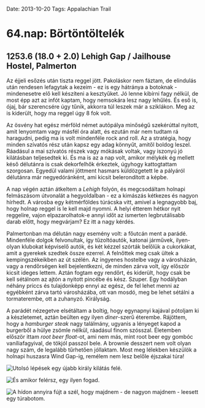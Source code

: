 Date: 2013-10-20
Tags: Appalachian Trail

# 64.nap: Börtöntöltelék

## 1253.6 (18.0 + 2.0) Lehigh Gap / Jailhouse Hostel, Palmerton

Az éjjeli esőzés után tiszta reggel jött. Pakoláskor nem fáztam, de elindulás után rendesen lefagytak a kezeim - ez is egy hátránya a botoknak - mindenesetre elő kell készíteni a kesztyűket. Jó lenne kibírni fagy nélkül, de most épp azt az infót kaptam, hogy nemsokára lesz nagy lehűlés. És eső is, ójaj, bár szerencsére úgy tűnik, akkorra túl leszek már a sziklákon. Meg az is kiderült, hogy ma reggel úgy 8 fok volt.

Az ösvény hat egész mérföld német autópálya minőségű szekérúttal nyitott, amit lenyomtam vagy másfél óra alatt, és ezután már nem tudtam rá haragudni, pedig ma is volt mindenféle rock and roll. Az a stratégia, hogy minden szívatós rész után kapsz egy adag könnyűt, amitől boldog leszel. Ráadásul a mai szívatós részek vagy mókásak voltak, vagy iszonyú jó kilátásban teljesedtek ki. És ma is az a nap volt, amikor mélykék ég mellett késő délutánra is csak dekorfelhők érkeztek, úgyhogy kattogtattam szorgosan. Egyedül valami jöttment hasmars küldözgetett le a pályáról délutánra már negyedóránként, ami kicsit belerondított a képbe.

A nap végén aztán átkeltem a *Lehigh* folyón, és megcsodáltam holnapi felmászásom útvonalát a hegyoldalban - ez a kimászás kétkezes és nagyon hírhedt. A városba egy kétmérföldes túrácska vitt, amivel a legnagyobb baj, hogy holnap reggel is le kell majd nyomni. A helyi étterem hétkor nyit reggelire, vajon elpazarolhatok-e annyi időt az ismerten legbrutálisabb darab előtt, hogy megvárjam? Ez itt a nagy kérdés.

Palmertonban ma délután nagy esemény volt: a főutcán ment a parádé. Mindenféle dolgok felvonultak, így tűzoltóautók, katonai járművek, ilyen-olyan klubokat képviselő autók, és két kézzel szórták belőlük a cukorkákat, amit a gyerekek szedtek össze ezerrel. A felnőttek meg csak ültek a kempingszékeikben az út szélén. Az ingyenes hostelbe vagy a városházán, vagy a rendőrségen kell bejelentkezni, de minden zárva volt, így először kicsit ideges lettem. Aztán fogtam egy rendőrt, és kiderült, hogy csak be kell sétálnom az ajtón a nyitott pincébe és kész. Szuper. Egy hodályban néhány priccs és tulajdonképp ennyi az egész, de fel lehet menni az egyébként zárva tartó városházába, ott van mosdó, meg be lehet sétálni a tormaterembe, ott a zuhanyzó. Királyság.

A parádét nézegetve elsétáltam a boltig, hogy egynapnyi kajával pótoljam ki a készletemet, aztán beülten egy ilyen *diner*-szerű éterembe. Rájöttem, hogy a *hamburger steak* nagy találmány, ugyanis a lényeget kapod a burgerből a hülye zsömle nélkül, ráadásul finom szósszal. Életemben először ittam *root beer float*-ot, ami nem más, mint root beer egy gombóc vaníliafagyival, de tökjól passzol bele. A brownie desszert nem volt olyan nagy szám, de legalább tűrhetően jóllaktam. Most meg lélekben készülök a holnapi huszasra Wind Gap-ig, remélem nem lesz belőle éjszakai túra!

![Utolsó lépések egy újabb király kilátás felé.](https://lh3.googleusercontent.com/-hVqcPrAMYuY/UoU6RQY3tII/AAAAAAAALhY/Ytwles7_I4Y/s720-Ic42/20131020_105423.jpg)

![És amikor felérsz, egy ilyen fogad.](https://lh3.googleusercontent.com/-e15gXuq2JFA/UoU6R9ja2aI/AAAAAAAAIf4/T28IasnkC8g/s1024-Ic42/20131020_111142_p.jpg)

![A hídon annyira fújt a szél, hogy majdnem - de nagyon majdnem - leesett egy túrabotom.](https://lh3.googleusercontent.com/-6wwttfbafq8/UoU6SCOLmeI/AAAAAAAAIfo/6LPxevatPy4/s1024-Ic42/20131020_145309.jpg)